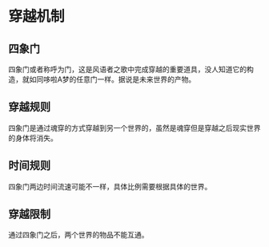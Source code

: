 # 穿越机制

## 四象门

四象门或者称呼为门，这是风语者之歌中完成穿越的重要道具，没人知道它的构造，就如同哆啦A梦的任意门一样。据说是未来世界的产物。

## 穿越规则

四象门是通过魂穿的方式穿越到另一个世界的，虽然是魂穿但是穿越之后现实世界的身体将消失。

## 时间规则

四象门两边时间流速可能不一样，具体比例需要根据具体的世界。

## 穿越限制

通过四象门之后，两个世界的物品不能互通。